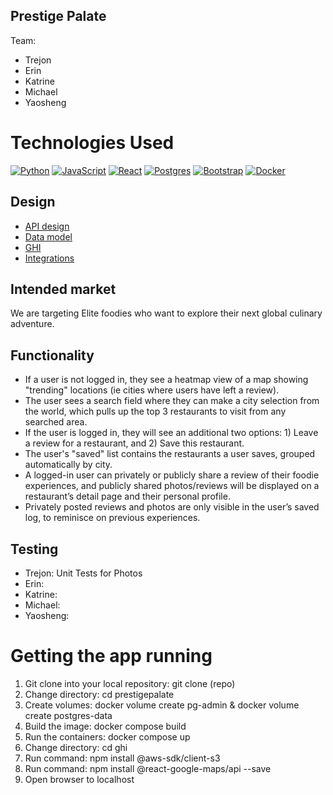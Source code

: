 ## Prestige Palate
Team:
- Trejon
- Erin
- Katrine
- Michael
- Yaosheng

# Technologies Used

[![Python](https://img.shields.io/badge/python-3670A0?style=for-the-badge&logo=python&logoColor=ffdd54)](https://www.python.org/)
[![JavaScript](https://img.shields.io/badge/javascript-%23323330.svg?style=for-the-badge&logo=javascript&logoColor=%23F7DF1E)](https://www.javascript.com/)
[![React](https://img.shields.io/badge/react-%2320232a.svg?style=for-the-badge&logo=react&logoColor=%2361DAFB)](https://reactjs.org/)
[![Postgres](https://img.shields.io/badge/postgres-%23316192.svg?style=for-the-badge&logo=postgresql&logoColor=white)](https://www.postgresql.org/)
[![Bootstrap](https://img.shields.io/badge/bootstrap-%238511FA.svg?style=for-the-badge&logo=bootstrap&logoColor=white)](https://getbootstrap.com/)
[![Docker](https://img.shields.io/badge/docker-%230db7ed.svg?style=for-the-badge&logo=docker&logoColor=white)](https://www.docker.com/)

## Design

- [API design](docs/apis.md)
- [Data model](docs/data-model.md)
- [GHI](docs/ghi.md)
- [Integrations](docs/integrations.md)

## Intended market

We are targeting Elite foodies who want to explore their next global culinary adventure.

## Functionality

- If a user is not logged in, they see a heatmap view of a map showing "trending" locations (ie cities where users have left a review).
- The user sees a search field where they can make a city selection from the world, which pulls up the top 3 restaurants to visit from any searched area.
- If the user is logged in, they will see an additional two options: 1) Leave a review for a restaurant, and 2) Save this restaurant.
- The user's "saved" list contains the restaurants a user saves, grouped automatically by city.
- A logged-in user can privately or publicly share a review of their foodie experiences, and publicly shared photos/reviews will be displayed on a restaurant’s detail page and their personal profile.
- Privately posted reviews and photos are only visible in the user’s saved log, to reminisce on previous experiences.

## Testing

- Trejon: Unit Tests for Photos
- Erin:
- Katrine:
- Michael:
- Yaosheng:

# Getting the app running

1. Git clone into your local repository: git clone (repo)
2. Change directory: cd prestigepalate
3. Create volumes: docker volume create pg-admin & docker volume create postgres-data
4. Build the image: docker compose build
5. Run the containers: docker compose up
6. Change directory: cd ghi
7. Run command: npm install @aws-sdk/client-s3
8. Run command: npm install @react-google-maps/api --save
9. Open browser to localhost
